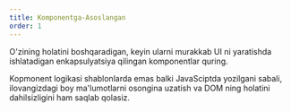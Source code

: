 ```yaml
---
title: Komponentga-Asoslangan
order: 1
---
```


O'zining holatini boshqaradigan, keyin ularni murakkab UI ni yaratishda ishlatadigan enkapsulyatsiya qilingan komponentlar quring.

Kopmonent logikasi shablonlarda emas balki JavaSciptda yozilgani sabali, ilovangizdagi boy ma'lumotlarni osongina uzatish va DOM ning holatini dahilsizligini ham saqlab qolasiz.

